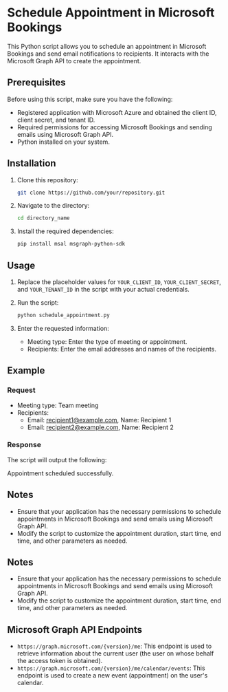 # Schedule Appointment in Microsoft Bookings

This Python script allows you to schedule an appointment in Microsoft Bookings and send email notifications to recipients. It interacts with the Microsoft Graph API to create the appointment.

## Prerequisites

Before using this script, make sure you have the following:

- Registered application with Microsoft Azure and obtained the client ID, client secret, and tenant ID.
- Required permissions for accessing Microsoft Bookings and sending emails using Microsoft Graph API.
- Python installed on your system.

## Installation

1. Clone this repository:

    ```bash
    git clone https://github.com/your/repository.git
    ```

2. Navigate to the directory:

    ```bash
    cd directory_name
    ```

3. Install the required dependencies:

    ```bash
    pip install msal msgraph-python-sdk
    ```

## Usage

1. Replace the placeholder values for `YOUR_CLIENT_ID`, `YOUR_CLIENT_SECRET`, and `YOUR_TENANT_ID` in the script with your actual credentials.

2. Run the script:

    ```bash
    python schedule_appointment.py
    ```

3. Enter the requested information:

    - Meeting type: Enter the type of meeting or appointment.
    - Recipients: Enter the email addresses and names of the recipients.

## Example

### Request

- Meeting type: Team meeting
- Recipients:
    - Email: recipient1@example.com, Name: Recipient 1
    - Email: recipient2@example.com, Name: Recipient 2

### Response

The script will output the following:

Appointment scheduled successfully.


## Notes

- Ensure that your application has the necessary permissions to schedule appointments in Microsoft Bookings and send emails using Microsoft Graph API.
- Modify the script to customize the appointment duration, start time, end time, and other parameters as needed.



## Notes

- Ensure that your application has the necessary permissions to schedule appointments in Microsoft Bookings and send emails using Microsoft Graph API.
- Modify the script to customize the appointment duration, start time, end time, and other parameters as needed.

## Microsoft Graph API Endpoints

- `https://graph.microsoft.com/{version}/me`: This endpoint is used to retrieve information about the current user (the user on whose behalf the access token is obtained).
- `https://graph.microsoft.com/{version}/me/calendar/events`: This endpoint is used to create a new event (appointment) on the user's calendar.
